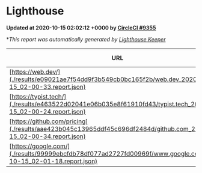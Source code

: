 
# Lighthouse

**Updated at 2020-10-15 02:02:12 +0000 by [CircleCI #9355](https://circleci.com/gh/ItinerisLtd/lighthouse-keeper-example/9355)**

**This report was automatically generated by [Lighthouse Keeper](https://github.com/itinerisltd/lighthouse-keeper)*

| URL | Performance | Accessibility | Best Practices | SEO | PWA | Updated At |
| --- | --- | --- | --- | --- | --- | --- |
| [https://web.dev/](./results/e09021ae7f54dd9f3b549cb0bc165f2b/web.dev_2020-10-15_02-00-33.report.json) | 0.88 | 1 | 0.93 | 0.99 | 0.96 | 2020-10-15T02:00:33.004Z |
| [https://typist.tech/](./results/e463522d02041e06b035e8f61910fd43/typist.tech_2020-10-15_02-00-24.report.json) | 0.85 | 0.92 | 0.93 | 0.99 | 0.57 | 2020-10-15T02:00:24.094Z |
| [https://github.com/pricing](./results/aae423b045c13965ddf45c696df2484d/github.com_2020-10-15_02-00-34.report.json) | 0.56 | 0.96 | 0.93 | 0.85 | 0.54 | 2020-10-15T02:00:34.942Z |
| [https://google.com/](./results/99999ebcfdb78df077ad2727fd00969f/www.google.com_2020-10-15_02-01-18.report.json) | 0.8 | 0.9 | 0.93 | 0.85 | 0.54 | 2020-10-15T02:01:18.587Z |
